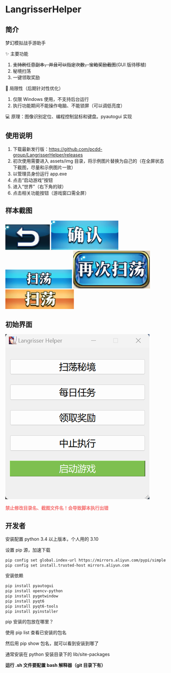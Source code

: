 # LangrisserHelper

## 简介

梦幻模拟战手游助手

:sparkles: 主要功能

1. <del>支持刷任意副本，并且可以指定次数，宝箱奖励截图</del>(GUI 版待移植)
2. 秘境扫荡
3. 一键领取奖励

:monocle_face: 局限性（后期针对性优化）

1. 仅限 Windows 使用，不支持后台运行
2. 执行功能期间不能操作电脑、不能锁屏（可以调低亮度）

:computer: 原理：图像识别定位、编程控制鼠标和键盘。pyautogui 实现

## 使用说明

1. 下载最新发行版：https://github.com/pcdd-group/LangrisserHelper/releases
2. 初次使用需要进入 assets/img 目录，将示例图片替换为自己的（在全屏状态下截图，尽量和示例图片一致）
3. 以管理员身份运行 app.exe
4. 点击“启动游戏”按钮
5. 进入“世界”（右下角的球）
6. 点击相关功能按钮（游戏窗口需全屏）

## 样本截图

![back.png](assets%2Fimg%2Fdaily%2Fback.png)
![confirm.png](assets%2Fimg%2Fdaily%2Fconfirm.png)
![sweep1.png](assets%2Fimg%2Fdaily%2Fsweep1.png)
![sweep_again.png](assets%2Fimg%2Fdaily%2Fsweep_again.png)
![sweep2.png](assets%2Fimg%2Fdaily%2Fsweep2.png)

## 初始界面

![gui.png](assets%2Fimg%2Fgui.png)

<strong style='color:#f56c6c'>禁止修改目录名、截图文件名！会导致脚本执行出错</strong>

## 开发者

安装配置 python 3.4 以上版本，个人用的 3.10

设置 pip 源，加速下载

```commandline
pip config set global.index-url https://mirrors.aliyun.com/pypi/simple 
pip config set install.trusted-host mirrors.aliyun.com
```

安装依赖

```commandline
pip install pyautogui
pip install opencv-python
pip install pygetwindow
pip install pyqt6
pip install pyqt6-tools
pip install pyinstaller
```

pip 安装的包放在哪里？

使用 pip list 查看已安装的包名

然后用 pip show 包名，就可以看到安装到哪了

通常安装在 python 安装目录下的 lib/site-packages

**运行 .sh 文件要配置 bash 解释器（git 目录下有）**
